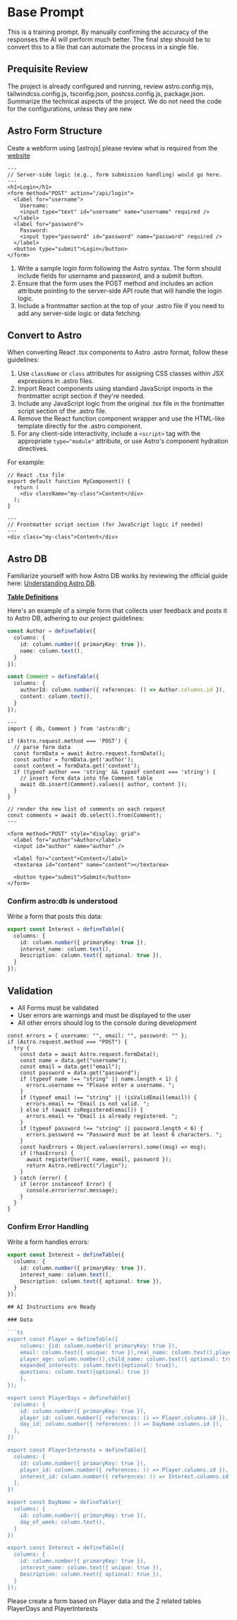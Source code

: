 # Base Prompt

This is a training prompt. By manually confirming the accuracy of the responses the AI will perform much better. The final step should be to convert this to a file that can automate the process in a single file.


## Prequisite Review

The project is already configured and running, review astro.config.mjs, tailwindcss.config.js, tsconfig.json, postcss.config.js, package.json. Summarize the technical aspects of the project. We do not need the code for the configurations, unless they are new

## Astro Form Structure

Ceate a webform using [astrojs] please review what is required from the [website](https://docs.astro.build/en/recipes/build-forms/)

```astro
---
// Server-side logic (e.g., form submission handling) would go here.
---
<h1>Login</h1>
<form method="POST" action="/api/login">
  <label for="username">
    Username:
    <input type="text" id="username" name="username" required />
  </label>
  <label for="password">
    Password:
    <input type="password" id="password" name="password" required />
  </label>
  <button type="submit">Login</button>
</form>
```

1. Write a sample login form following the Astro syntax. The form should include fields for username and password, and a submit button.
2. Ensure that the form uses the POST method and includes an action attribute pointing to the server-side API route that will handle the login logic.
3. Include a frontmatter section at the top of your .astro file if you need to add any server-side logic or data fetching.

## Convert to Astro

When converting React .tsx components to Astro .astro format, follow these guidelines:

1. Use `className` or `class` attributes for assigning CSS classes within JSX expressions in .astro files.
2. Import React components using standard JavaScript imports in the frontmatter script section if they're needed.
3. Include any JavaScript logic from the original .tsx file in the frontmatter script section of the .astro file.
4. Remove the React function component wrapper and use the HTML-like template directly for the .astro component.
5. For any client-side interactivity, include a `<script>` tag with the appropriate `type="module"` attribute, or use Astro's component hydration directives.

For example:

```tsx
// React .tsx file
export default function MyComponent() {
  return (
    <div className="my-class">Content</div>
  );
}
```

```astro
---
// Frontmatter script section (for JavaScript logic if needed)
---
<div class="my-class">Content</div>
```

## Astro DB

Familiarize yourself with how Astro DB works by reviewing the official guide here: [Understanding Astro DB](docs.astro.build/en/guides/astro-db/).

**[Table Definitions](../db/config.ts)**

Here's an example of a simple form that collects user feedback and posts it to Astro DB, adhering to our project guidelines:

```ts
const Author = defineTable({
  columns: {
    id: column.number({ primaryKey: true }),
    name: column.text(),
  }
});

const Comment = defineTable({
  columns: {
    authorId: column.number({ references: () => Author.columns.id }),
    content: column.text(),
  }
});
```

```astro
---
import { db, Comment } from 'astro:db';

if (Astro.request.method === 'POST') {
  // parse form data
  const formData = await Astro.request.formData();
  const author = formData.get('author');
  const content = formData.get('content');
  if (typeof author === 'string' && typeof content === 'string') {
    // insert form data into the Comment table
    await db.insert(Comment).values({ author, content });
  }
}

// render the new list of comments on each request
const comments = await db.select().from(Comment);
---

<form method="POST" style="display: grid">
  <label for="author">Author</label>
  <input id="author" name="author" />

  <label for="content">Content</label>
  <textarea id="content" name="content"></textarea>

  <button type="submit">Submit</button>
</form>
```

### Confirm astro:db is understood

Write a form that posts this data:

```ts
export const Interest = defineTable({
  columns: {
    id: column.number({ primaryKey: true }),
    interest_name: column.text(),
    Description: column.text({ optional: true }),
  }
});
```

## Validation

* All Forms must be validated
* User errors are warnings and must be displayed to the user
* All other errors should log to the console during development

```astro
const errors = { username: "", email: "", password: "" };
if (Astro.request.method === "POST") {
  try {
    const data = await Astro.request.formData();
    const name = data.get("username");
    const email = data.get("email");
    const password = data.get("password");
    if (typeof name !== "string" || name.length < 1) {
      errors.username += "Please enter a username. ";
    }
    if (typeof email !== "string" || !isValidEmail(email)) {
      errors.email += "Email is not valid. ";
    } else if (await isRegistered(email)) {
      errors.email += "Email is already registered. ";
    }
    if (typeof password !== "string" || password.length < 6) {
      errors.password += "Password must be at least 6 characters. ";
    }
    const hasErrors = Object.values(errors).some((msg) => msg);
    if (!hasErrors) {
      await registerUser({ name, email, password });
      return Astro.redirect("/login");
    }
  } catch (error) {
    if (error instanceof Error) {
      console.error(error.message);
    }
  }
}
```

### Confirm Error Handling

Write a form handles errors:

```ts
export const Interest = defineTable({
  columns: {
    id: column.number({ primaryKey: true }),
    interest_name: column.text(),
    Description: column.text({ optional: true }),
  }
});

## AI Instructions are Ready

### Data

```ts
export const Player = defineTable({
    columns: {id: column.number({ primaryKey: true }),
    email: column.text({ unique: true }),real_name: column.text(),player_name: column.text(),
    player_age: column.number(),child_name: column.text({ optional: true }),pronouns: column.text(),
    expanded_interests: column.text({optional: true}),
    questions: column.text({optional: true })
    }, 
});

export const PlayerDays = defineTable({
  columns: {
    id: column.number({ primaryKey: true }),
    player_id: column.number({ references: () => Player.columns.id }),
    day_id: column.number({ references: () => DayName.columns.id }),
  },
})

export const PlayerInterests = defineTable({
  columns: {
    id: column.number({ primaryKey: true }),
    player_id: column.number({ references: () => Player.columns.id }),
    interest_id: column.number({ references: () => Interest.columns.id }),
  },
})

export const DayName = defineTable({  
  columns: {
    id: column.number({ primaryKey: true }),
    day_of_week: column.text(),
  }
})

export const Interest = defineTable({
  columns: {
    id: column.number({ primaryKey: true }),
    interest_name: column.text({ unique: true }),
    Description: column.text({ optional: true }),
  }
});
```

Please create a form based on Player data and the 2 related tables PlayerDays and PlayerInterests
